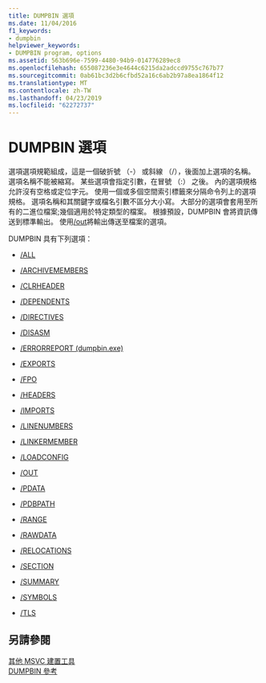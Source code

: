 ```yaml
---
title: DUMPBIN 選項
ms.date: 11/04/2016
f1_keywords:
- dumpbin
helpviewer_keywords:
- DUMPBIN program, options
ms.assetid: 563b696e-7599-4480-94b9-014776289ec8
ms.openlocfilehash: 655087236e3e4644c6215da2adccd9755c767b77
ms.sourcegitcommit: 0ab61bc3d2b6cfbd52a16c6ab2b97a8ea1864f12
ms.translationtype: MT
ms.contentlocale: zh-TW
ms.lasthandoff: 04/23/2019
ms.locfileid: "62272737"
---
```

# <a name="dumpbin-options"></a>DUMPBIN 選項

選項選項規範組成，這是一個破折號 （-） 或斜線 （/），後面加上選項的名稱。 選項名稱不能被縮寫。 某些選項會指定引數，在冒號 （:） 之後。 內的選項規格允許沒有空格或定位字元。 使用一個或多個空間索引標籤來分隔命令列上的選項規格。 選項名稱和其關鍵字或檔名引數不區分大小寫。 大部分的選項會套用至所有的二進位檔案;幾個適用於特定類型的檔案。 根據預設，DUMPBIN 會將資訊傳送到標準輸出。 使用[/out](out-dumpbin.md)將輸出傳送至檔案的選項。

DUMPBIN 具有下列選項：

- [/ALL](all.md)

- [/ARCHIVEMEMBERS](archivemembers.md)

- [/CLRHEADER](clrheader.md)

- [/DEPENDENTS](dependents.md)

- [/DIRECTIVES](directives.md)

- [/DISASM](disasm.md)

- [/ERRORREPORT (dumpbin.exe)](errorreport-dumpbin-exe.md)

- [/EXPORTS](dash-exports.md)

- [/FPO](fpo.md)

- [/HEADERS](headers.md)

- [/IMPORTS](imports-dumpbin.md)

- [/LINENUMBERS](linenumbers.md)

- [/LINKERMEMBER](linkermember.md)

- [/LOADCONFIG](loadconfig.md)

- [/OUT](out-dumpbin.md)

- [/PDATA](pdata.md)

- [/PDBPATH](pdbpath.md)

- [/RANGE](range.md)

- [/RAWDATA](rawdata.md)

- [/RELOCATIONS](relocations.md)

- [/SECTION](section-dumpbin.md)

- [/SUMMARY](summary.md)

- [/SYMBOLS](symbols.md)

- [/TLS](tls.md)

## <a name="see-also"></a>另請參閱

[其他 MSVC 建置工具](c-cpp-build-tools.md)<br/>
[DUMPBIN 參考](dumpbin-reference.md)
